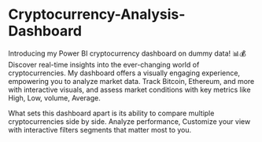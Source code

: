 # Cryptocurrency-Analysis-Dashboard
Introducing my Power BI cryptocurrency dashboard on dummy data! 📊💰  Discover real-time insights into the ever-changing world of cryptocurrencies. My dashboard offers a visually engaging experience, empowering you to analyze market data.
Track Bitcoin, Ethereum, and more with interactive visuals, and assess market conditions with key metrics like High, Low, volume, Average.

What sets this dashboard apart is its ability to compare multiple cryptocurrencies side by side. Analyze performance, Customize your view with interactive filters segments that matter most to you.
